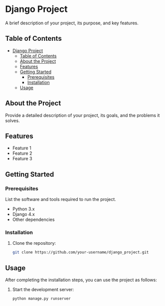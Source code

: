 # Django Project

A brief description of your project, its purpose, and key features.

## Table of Contents

- [Django Project](#django-project)
  - [Table of Contents](#table-of-contents)
  - [About the Project](#about-the-project)
  - [Features](#features)
  - [Getting Started](#getting-started)
    - [Prerequisites](#prerequisites)
    - [Installation](#installation)
  - [Usage](#usage)

## About the Project

Provide a detailed description of your project, its goals, and the problems it solves.

## Features

- Feature 1
- Feature 2
- Feature 3

## Getting Started

### Prerequisites

List the software and tools required to run the project.

- Python 3.x
- Django 4.x
- Other dependencies

### Installation

1. Clone the repository:
   ```sh
   git clone https://github.com/your-username/django_project.git

## Usage

After completing the installation steps, you can use the project as follows:

1. Start the development server:
   ```sh
   python manage.py runserver
